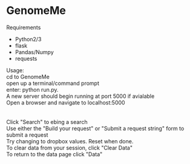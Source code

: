 # GenomeMe
Requirements
<ul>
    <li>Python2/3</li>
    <li>flask</li>
    <li>Pandas/Numpy</li>
    <li>requests</li>
</ul>

Usage:<br/>
cd to GenomeMe<br/>
open up a terminal/command prompt<br/>
enter: python run.py.<br/>
A new server should begin running at port 5000 if avialable<br/>
Open a browser and navigate to localhost:5000<br/>
<br/><br/>
Click "Search" to ebing a search<br/>
Use either the "Build your request" or "Submit a request string" form to submit a request<br/>
Try changing to dropbox values. Reset when done.<br/>
To clear data from your session, click "Clear Data"<br/>
To return to the data page click "Data"<br/>

